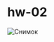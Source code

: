 # hw-02
 
![Снимок](https://user-images.githubusercontent.com/57445603/205993712-78d5e025-10ba-4c41-90eb-ab75ae6f29d4.PNG)
